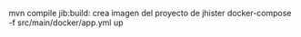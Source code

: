 mvn compile jib:build: crea imagen del proyecto de jhister
docker-compose -f src/main/docker/app.yml up
